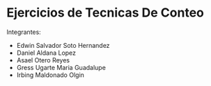 # Ejercicios de Tecnicas De Conteo    
Integrantes:  
- Edwin Salvador Soto Hernandez   
- Daniel Aldana Lopez            
- Asael Otero Reyes  
- Gress Ugarte Maria Guadalupe   
- Irbing Maldonado Olgin  